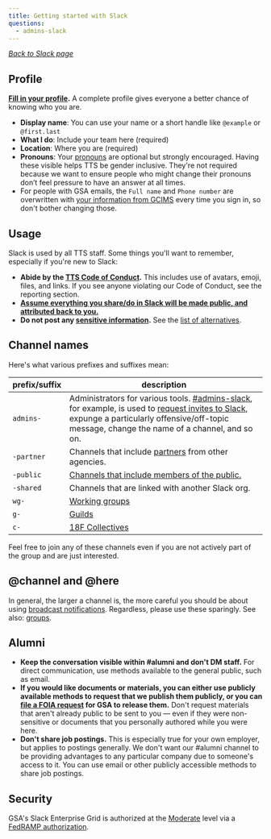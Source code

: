 ```yaml
---
title: Getting started with Slack
questions:
  - admins-slack
---
```


_[Back to Slack page](../)_

## Profile

**[Fill in your profile](https://gsa-tts.slack.com/account/profile).** A complete profile gives everyone a better chance of knowing who you are.

- **Display name**: You can use your name or a short handle like `@example` or `@first.last`
- **What I do**: Include your team here (required)
- **Location**: Where you are (required)
- **Pronouns**: Your [pronouns](https://pronoun.is/) are optional but strongly encouraged. Having these visible helps TTS be gender inclusive. They're not required because we want to ensure people who might change their pronouns don’t feel pressure to have an answer at all times.
- For people with GSA emails, the `Full name` and `Phone number` are overwritten with [your information from GCIMS]({{site.baseurl}}/changing-your-name/) every time you sign in, so don't bother changing those.

## Usage

Slack is used by all TTS staff. Some things you'll want to remember, especially if you're new to Slack:

- **Abide by the [TTS Code of Conduct]({{site.baseurl}}/code-of-conduct).** This includes use of avatars, emoji, files, and links. If you see anyone violating our Code of Conduct, see the reporting section.
- **[Assume everything you share/do in Slack will be made public, and attributed back to you.](../records/)**
- **Do not post any [sensitive information]({{site.baseurl}}/sensitive-information/).** See the [list of alternatives]({{site.baseurl}}/general-information-and-resources/sensitive-information/#tools).

## Channel names

Here's what various prefixes and suffixes mean:

| prefix/suffix | description                                                                                                                                                                                                                                                                 |
| ------------- | --------------------------------------------------------------------------------------------------------------------------------------------------------------------------------------------------------------------------------------------------------------------------- |
| `admins-`     | Administrators for various tools. [\#admins-slack](https://gsa-tts.slack.com/messages/admins-slack/), for example, is used to [request invites to Slack](../user-management/), expunge a particularly offensive/off-topic message, change the name of a channel, and so on. |
| `-partner`    | Channels that include [partners]({{site.baseurl}}/tools/slack/external-collaboration/#working-with-partners-on-slack) from other agencies.                                                                                                                                  |
| `-public`     | [Channels that include members of the public.]({{site.baseurl}}/tools/slack/external-collaboration/#collaborating-with-the-public-on-slack)                                                                                                                                 |
| `-shared`     | Channels that are linked with another Slack org.                                                                                                                                                                                                                            |
| `wg-`         | [Working groups]({{site.baseurl}}/training-and-development/working-groups-and-guilds-101/#working-groups)                                                                                                                                                                   |
| `g-`          | [Guilds]({{site.baseurl}}/training-and-development/working-groups-and-guilds-101/#guilds)                                                                                                                                                                                   |
| `c-`          | [18F Collectives]({{site.baseurl}}/training-and-development/working-groups-and-guilds-101/#18f-collectives)                                                                                                                                                                 |

Feel free to join any of these channels even if you are not actively part of the group and are just interested.

## @channel and @here

In general, the larger a channel is, the more careful you should be about using [broadcast notifications](https://slack.com/help/articles/202009646-Notify-a-channel-or-workspace). Regardless, please use these sparingly. See also: [groups](../guidelines/#groups).

## Alumni

- **Keep the conversation visible within #alumni and don't DM staff.** For direct communication, use methods available to the general public, such as email.
- **If you would like documents or materials, you can either use publicly available methods to request that we publish them publicly, or you can [file a FOIA request](https://www.gsa.gov/reference/freedom-of-information-act-foia) for GSA to release them.** Don't request materials that aren't already public to be sent to you — even if they were non-sensitive or documents that you personally authored while you were here.
- **Don't share job postings.** This is especially true for your own employer, but applies to postings generally. We don't want our #alumni channel to be providing advantages to any particular company due to someone's access to it. You can use email or other publicly accessible methods to share job postings.

## Security

GSA's Slack Enterprise Grid is authorized at the [Moderate](https://atos.open-control.org/categorization/#selecting-the-overall-impact-level) level via a [FedRAMP authorization](https://marketplace.fedramp.gov/#/product/slack?sort=productName&productNameSearch=slack).
